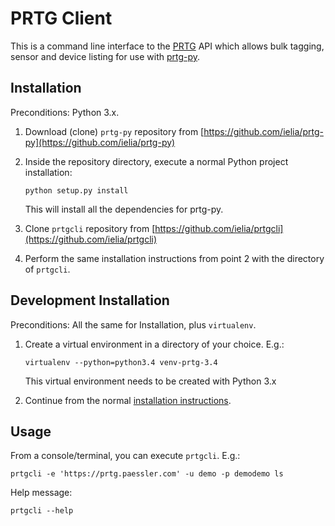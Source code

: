 # PRTG Client #

This is a command line interface to the [PRTG](http://www.paessler.com/) API which allows bulk tagging, sensor and
device listing for use with [prtg-py](https://github.com/ielia/prtg-py).


## <a name="installation"></a> Installation ##

Preconditions: Python 3.x.

1. Download (clone) `prtg-py` repository from [https://github.com/ielia/prtg-py](https://github.com/ielia/prtg-py)

2. Inside the repository directory, execute a normal Python project installation:

    ```
    python setup.py install
    ```

    This will install all the dependencies for prtg-py.

3. Clone `prtgcli` repository from [https://github.com/ielia/prtgcli](https://github.com/ielia/prtgcli)

4. Perform the same installation instructions from point 2 with the directory of `prtgcli`.


## Development Installation ##

Preconditions: All the same for Installation, plus `virtualenv`.

1. Create a virtual environment in a directory of your choice. E.g.:

    ```
    virtualenv --python=python3.4 venv-prtg-3.4
    ```

    This virtual environment needs to be created with Python 3.x

2. Continue from the normal [installation instructions](#installation).


## Usage ##

From a console/terminal, you can execute `prtgcli`. E.g.:

   ```
   prtgcli -e 'https://prtg.paessler.com' -u demo -p demodemo ls
   ```

Help message:

   ```
   prtgcli --help
   ```
